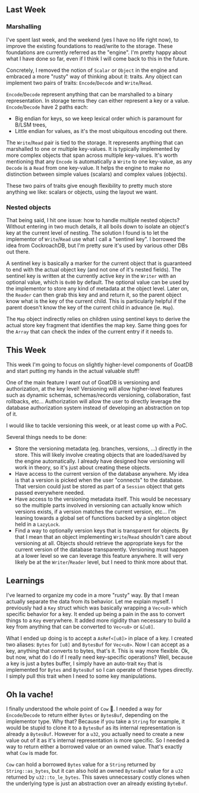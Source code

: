 ## Last Week

### Marshalling

I've spent last week, and the weekend (yes I have no life right now), to improve the existing
foundations to read/write to the storage. These foundations are currently referred as the "engine".
I'm pretty happy about what I have done so far, even if I think I will come back to this in the
future.

Concretely, I removed the notion of `Scalar` or `Object` in the engine and embraced a more "rusty"
way of thinking about it: traits. Any object can implement two pairs of traits: `Encode`/`Decode`
and `Write`/`Read`.

`Encode`/`Decode` represent anything that can be marshalled to a binary representation. In storage
terms they can either represent a key or a value. `Encode`/`Decode` have 2 paths each:

- Big endian for keys, so we keep lexical order which is paramount for B/LSM trees,
- Little endian for values, as it's the most ubiquitous encoding out there.

The `Write`/`Read` pair is tied to the storage. It represents anything that can marshalled to one or
multiple key-values. It is typically implemented by more complex objects that span across multiple
key-values. It's worth mentioning that any `Encode` is automatically a `Write` to one key-value, as
any `Decode` is a `Read` from one key-value. It helps the engine to make no distinction between
simple values (scalars) and complex values (objects).

These two pairs of traits give enough flexibility to pretty much store anything we like: scalars or
objects, using the layout we want.

### Nested objects

That being said, I hit one issue: how to handle multiple nested objects? Without entering in two
much details, it all boils down to isolate an object's key at the current level of nesting. The
solution I found is to let the implementor of `Write`/`Read` use what I call a "sentinel key". I
borrowed the idea from CockroachDB, but I'm pretty sure it's used by various other DBs out there.

A sentinel key is basically a marker for the current object that is guaranteed to end with the
actual object key (and not one of it's nested fields). The sentinel key is written at the currently
active key in the `Writer` with an optional value, which is `0x00` by default. The optional value
can be used by the implementor to store any kind of metadata at the object level. Later on, the
`Reader` can then grab this key and and return it, so the parent object know what is the key of the
current child. This is particularly helpful if the parent doesn't know the key of the current child
in advance (ie. `Map`).

The `Map` object indirectly relies on children using sentinel keys to derive the actual store key
fragment that identifies the map key. Same thing goes for the `Array` that can check the index of
the current entry if it needs to.

## This Week

This week I'm going to focus on slightly higher-level components of GoatDB and start putting my
hands in the actual valuable stuff!

One of the main feature I want out of GoatDB is versioning and authorization, at the key level!
Versioning will allow higher-level features such as dynamic schemas, schemas/records versioning,
collaboration, fast rollbacks, etc... Authorization will allow the user to directly leverage the
database authorization system instead of developing an abstraction on top of it.

I would like to tackle versioning this week, or at least come up with a PoC.

Several things needs to be done:

- Store the versioning metadata (eg. branches, versions, ...) directly in the store. This will
  likely involve creating objects that are loaded/saved by the engine automatically. I already have
  designed how versioning will work in theory, so it's just about creating these objects.
- Have access to the current version of the database anywhere. My idea is that a version is picked
  when the user "connects" to the database. That version could just be stored as part of a `Session`
  object that gets passed everywhere needed.
- Have access to the versioning metadata itself. This would be necessary so the multiple parts
  involved in versioning can actually know which versions exists, if a version matches the current
  version, etc... I'm leaning towards a global set of functions backed by a singleton object held in
  a `LazyLock`.
- Find a way to optionally version keys that is transparent for objects. By that I mean that an
  object implementing `Write`/`Read` shouldn't care about versioning at all. Objects should retrieve
  the appropriate keys for the current version of the database transparently. Versioning must happen
  at a lower level so we can leverage this feature anywhere. It will very likely be at the
  `Writer`/`Reader` level, but I need to think more about that.

## Learnings

I've learned to organize my code in a more "rusty" way. By that I mean actually separate the data
from its behavior. Let me explain myself. I previously had a `Key` struct which was basically
wrapping a `Vec<u8>` which specific behavior for a key. It ended up being a pain in the ass to
convert things to a `Key` everywhere. It added more rigidity than necessary to build a key from
anything that can be converted to `Vec<u8>` or `&[u8]`.

What I ended up doing is to accept a `AsRef<[u8]>` in place of a key. I created two aliases: `Bytes`
for `[u8]` and `BytesBuf` for `Vec<u8>`. Now I can accept as a key, anything that converts to bytes,
that's it. This is way more flexible. Ok, but now, what do I do if I really need key-specific
operations? Well, because a key is just a bytes buffer, I simply have an auto-trait `Key` that is
implemented for `Bytes` and `BytesBuf` so I can operate of these types directly. I simply pull this
trait when I need to some key manipulations.

## Oh la vache!

I finally understood the whole point of `Cow` 🙏. I needed a way for `Encode`/`Decode` to return
either `Bytes` or `BytesBuf`, depending on the implementor type. Why that? Because if you take a
`String` for example, it would be stupid to clone it to a `BytesBuf` as its internal representation
is already a `BytesBuf`. However for a `u32`, you actually need to create a new value out of it as
it's internal representation is more specific. So I needed a way to return either a borrowed value
or an owned value. That's exactly what `Cow` is made for.

`Cow` can hold a borrowed `Bytes` value for a `String` returned by `String::as_bytes`, but it can
also hold an owned `BytesBuf` value for a `u32` returned by `u32::to_le_bytes`. This saves
unnecessary costly clones when the underlying type is just an abstraction over an already existing
`ByteBuf`.
